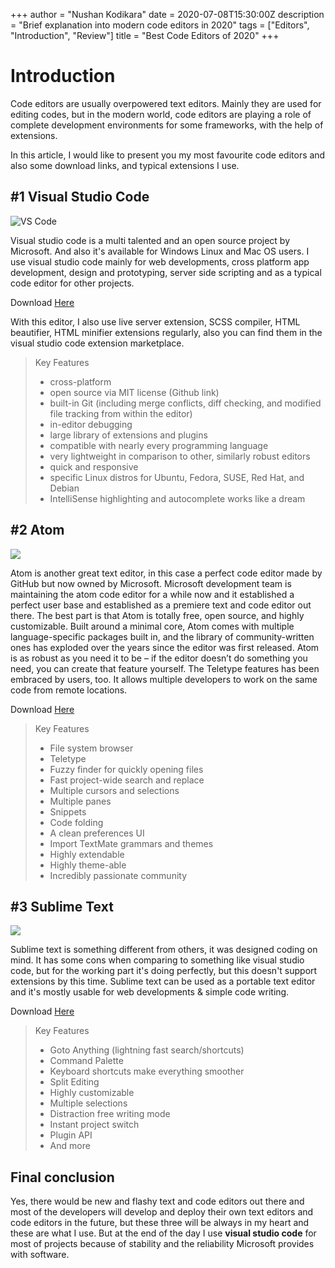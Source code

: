 +++
author = "Nushan Kodikara"
date = 2020-07-08T15:30:00Z
description = "Brief explanation into modern code editors in 2020"
tags = ["Editors", "Introduction", "Review"]
title = "Best Code Editors of 2020"
+++
# **Introduction**

Code editors are usually overpowered text editors. Mainly they are used for editing codes, but in the modern world, code editors are playing a role of complete development environments for some frameworks, with the help of extensions.

In this article, I would like to present you my most favourite code editors and also some download links, and typical extensions I use.

## #1 Visual Studio Code

![](https://www.elegantthemes.com/blog/wp-content/uploads/2019/01/000-Best-Code-Editor-VS-Code.png "VS Code")

Visual studio code is a multi talented and an open source project by Microsoft. And also it's available for Windows Linux and Mac OS users. I use visual studio code mainly for web developments, cross platform app development, design and prototyping, server side scripting and as a typical code editor for other projects.

Download [Here](https://code.visualstudio.com/ "VS Code")

With this editor, I also use live server extension, SCSS compiler, HTML beautifier, HTML minifier extensions regularly, also you can find them in the visual studio code extension marketplace.

> Key Features
>
> * cross-platform
> * open source via MIT license (Github link)
> * built-in Git (including merge conflicts, diff checking, and modified file tracking from within the editor)
> * in-editor debugging
> * large library of extensions and plugins
> * compatible with nearly every programming language
> * very lightweight in comparison to other, similarly robust editors
> * quick and responsive
> * specific Linux distros for Ubuntu, Fedora, SUSE, Red Hat, and Debian
> * IntelliSense highlighting and autocomplete works like a dream

## #2 Atom

![](https://www.elegantthemes.com/blog/wp-content/uploads/2018/04/001-Best-Text-Editors.jpg)

Atom is another great text editor, in this case a perfect code editor made by GitHub but now owned by Microsoft. Microsoft development team is maintaining the atom code editor for a while now and it established a perfect user base and established as a premiere text and code editor out there. The best part is that Atom is totally free, open source, and highly customizable. Built around a minimal core, Atom comes with multiple language-specific packages built in, and the library of community-written ones has exploded over the years since the editor was first released. Atom is as robust as you need it to be – if the editor doesn’t do something you need, you can create that feature yourself. The Teletype features has been embraced by users, too. It allows multiple developers to work on the same code from remote locations.

Download [Here](https://atom.io/ "Atom")

> Key Features
>
> * File system browser
> * Teletype
> * Fuzzy finder for quickly opening files
> * Fast project-wide search and replace
> * Multiple cursors and selections
> * Multiple panes
> * Snippets
> * Code folding
> * A clean preferences UI
> * Import TextMate grammars and themes
> * Highly extendable
> * Highly theme-able
> * Incredibly passionate community

## #3 Sublime Text

![](https://www.elegantthemes.com/blog/wp-content/uploads/2018/04/003-Best-Text-Editors.jpg)

Sublime text is something different from others, it was designed coding on mind. It has some cons when comparing to something like visual studio code, but for the working part it's doing perfectly, but this doesn't support extensions by this time. Sublime text can be used as a portable text editor and it's mostly usable for web developments & simple code writing.

Download [Here](https://www.sublimetext.com/ "Sublime text")

> Key Features
>
> * Goto Anything (lightning fast search/shortcuts)
> * Command Palette
> * Keyboard shortcuts make everything smoother
> * Split Editing
> * Highly customizable
> * Multiple selections
> * Distraction free writing mode
> * Instant project switch
> * Plugin API
> * And more

## Final conclusion

Yes, there would be new and flashy text and code editors out there and most of the developers will develop and deploy their own text editors and code editors in the future, but these three will be always in my heart and these are what I use. But at the end of the day I use **visual studio code** for most of projects because of stability and the reliability Microsoft provides with software.